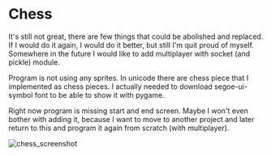 # Chess

It's still not great, there are few things that could be abolished and replaced. If I would do it again, I would do it better, but still I'm quit proud of myself. Somewhere in the future I would like to add multiplayer with socket (and pickle) module.

Program is not using any sprites. In unicode there are chess piece that I implemented as chess pieces. I actually needed to download segoe-ui-symbol font to be able to show it with pygame.

Right now program is missing start and end screen. Maybe I won't even bother with adding it, because I want to move to another project and later return to this and program it again from scratch (with multiplayer).


![chess_screenshot](https://user-images.githubusercontent.com/57571014/80763387-b179bc80-8b3e-11ea-8c05-e267bd736a63.png)
